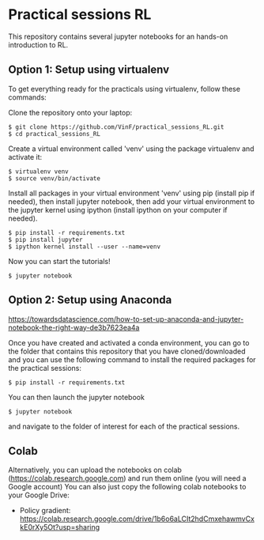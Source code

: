 # Practical sessions RL

This repository contains several jupyter notebooks for an hands-on introduction to RL.

## Option 1: Setup using virtualenv

To get everything ready for the practicals using virtualenv, follow these commands:

Clone the repository onto your laptop:
```
$ git clone https://github.com/VinF/practical_sessions_RL.git
$ cd practical_sessions_RL
```

Create a virtual environment called 'venv' using the package virtualenv and activate it:
```
$ virtualenv venv
$ source venv/bin/activate
```

Install all packages in your virtual environment 'venv' using pip (install pip if needed), then install jupyter notebook, then add your virtual environment to the jupyter kernel using ipython (install ipython on your computer if needed).
```
$ pip install -r requirements.txt
$ pip install jupyter
$ ipython kernel install --user --name=venv
```

Now you can start the tutorials!
```
$ jupyter notebook
```

## Option 2: Setup using Anaconda

https://towardsdatascience.com/how-to-set-up-anaconda-and-jupyter-notebook-the-right-way-de3b7623ea4a

Once you have created and activated a conda environment, you can go to the folder that contains this repository that you have cloned/downloaded and you can use the following command to install the required packages for the practical sessions:
```
$ pip install -r requirements.txt
```

You can then launch the jupyter notebook
```
$ jupyter notebook
```
and navigate to the folder of interest for each of the practical sessions.


## Colab

Alternatively, you can upload the notebooks on colab (https://colab.research.google.com) and run them online (you will need a Google account)
You can also just copy the following colab notebooks to your Google Drive:
* Policy gradient: https://colab.research.google.com/drive/1b6o6aLCIt2hdCmxehawmvCxkE0rXy5Ot?usp=sharing
